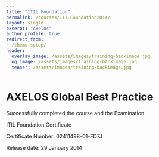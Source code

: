 ```yaml
---
title: "ITIL Foundation"
permalink: /courses/ITILFoundation2014/
layout: single
excerpt: "Axelos"
author_profile: true
redirect_from:
- /theme-setup/
header:
  overlay_image: /assets/images/training-backimage.jpg
  og_image: /assets/images/training-backimage.jpg
  teaser: /assets/images/training-backimage.jpg
---
```

# AXELOS Global Best Practice

Successfully completed the course and the Examination

ITIL Foundation Certificate

Certificate Number: 02411498-01-FD7J

Release date:  29 January 2014


